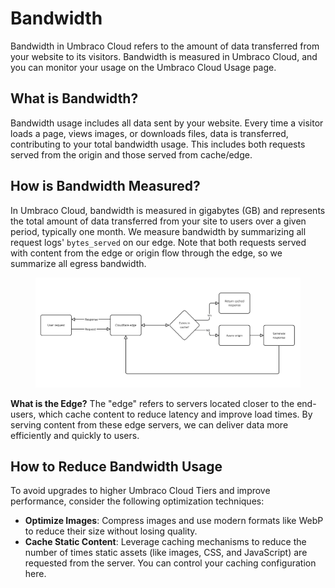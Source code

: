 # Bandwidth

Bandwidth in Umbraco Cloud refers to the amount of data transferred from your website to its visitors. Bandwidth is measured in Umbraco Cloud, and you can monitor your usage on the Umbraco Cloud Usage page.

## What is Bandwidth?

Bandwidth usage includes all data sent by your website. Every time a visitor loads a page, views images, or downloads files, data is transferred, contributing to your total bandwidth usage. This includes both requests served from the origin and those served from cache/edge.

## How is Bandwidth Measured?

In Umbraco Cloud, bandwidth is measured in gigabytes (GB) and represents the total amount of data transferred from your site to users over a given period, typically one month. We measure bandwidth by summarizing all request logs' `bytes_served` on our edge. Note that both requests served with content from the edge or origin flow through the edge, so we summarize all egress bandwidth.

<figure><img src="./images/bandwidth-flow-diagram.png" alt="Bandwidth data flow diagram"><figcaption></figcaption></figure>

**What is the Edge?**
The "edge" refers to servers located closer to the end-users, which cache content to reduce latency and improve load times. By serving content from these edge servers, we can deliver data more efficiently and quickly to users.

## How to Reduce Bandwidth Usage

To avoid upgrades to higher Umbraco Cloud Tiers and improve performance, consider the following optimization techniques:
*   **Optimize Images**: Compress images and use modern formats like WebP to reduce their size without losing quality.
*   **Cache Static Content**: Leverage caching mechanisms to reduce the number of times static assets (like images, CSS, and JavaScript) are requested from the server. You can control your caching configuration here.

